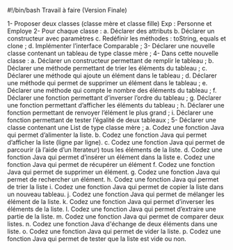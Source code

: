 #!/bin/bash
Travail à faire (Version Finale)

1-	Proposer deux classes (classe mère et classe fille) Exp : Personne et Employe
2-	Pour chaque classe :
	a.	Déclarer des attributs
	b.	Déclarer un constructeur avec paramètres
	c.	Redéfinir les méthodes : toString, equals et clone ;
	d.	Implémenter l’interface Comparable ;
3-	Déclarer une nouvelle classe contenant un tableau de type classe mère ;
4-	Dans cette nouvelle classe :
	a.	Déclarer un constructeur permettant de remplir le tableau ;
	b.	Déclarer une méthode permettant de trier les éléments du tableau ;
	c.	Déclarer une méthode qui ajoute un élément dans le tableau ;
	d.	Déclarer une méthode qui permet de supprimer un élément dans le tableau ;
	e.	Déclarer une méthode qui compte le nombre des éléments du tableau ;
	f.	Déclarer une fonction permettant d’inverser l’ordre du tableau ;
	g.	Déclarer une fonction permettant d’afficher les éléments du tableau ;
	h.	Déclarer une fonction permettant de renvoyer l’élément le plus grand ;
	i.	Déclarer une fonction permettant de tester l’égalité de deux tableaux ;
5-	Déclarer une classe contenant une List de type classe mère ;
	a.	Codez une fonction Java qui permet d’alimenter la liste.
	b.	Codez une fonction Java qui permet d’afficher la liste (ligne par ligne).
	c.	Codez une fonction Java qui permet de parcourir (à l’aide d’un Iterateur) tous les éléments de la liste.
	d.	Codez une fonction Java qui permet d’insérer un élément dans la liste
	e.	Codez une fonction Java qui permet de récupérer un élément
	f.	Codez une fonction Java qui permet de supprimer un élément.
	g.	Codez une fonction Java qui permet de rechercher un élément.
	h.	Codez une fonction Java qui permet de trier la liste
	i.	Codez une fonction Java qui permet de copier la liste dans un nouveau tableau.
	j.	Codez une fonction Java qui permet de mélanger les élément de la liste.
	k.	Codez une fonction Java qui permet d’inverser les éléments de la liste.
	l.	Codez une fonction Java qui permet d’extraire une partie de la liste.
	m.	Codez une fonction Java qui permet de comparer deux listes.
	n.	Codez une fonction Java d'échange de deux éléments dans une liste.
	o.	Codez une fonction Java qui permet de vider la liste.
	p.	Codez une fonction Java qui permet de tester que la liste est vide ou non.
